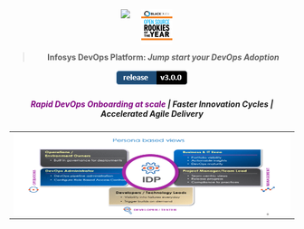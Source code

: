 <div align="center"><img src="/UI/src/assets/img/hygieia_b.png" width="250" align="top" /><a href="https://www.blackducksoftware.com/about/news-events/releases/2015-open-source-rookies-year"><img src="https://github.com/Hygieia/Hygieia/blob/gh-pages/media/images/Rookies_Award_Badge.png" width="55" align="top" hspace="20" /></a></div>
<div align="center">
<blockquote>
<p><strong>Infosys DevOps Platform: <em>Jump start your DevOps Adoption </em></strong></p>
</blockquote>
</div>
<div align="center"><!--IDP Release --> <img src="/Images Folder/release.PNG" alt="Release" /></div>
<div align="center">
<h5><span style="color: #800080;">Rapid DevOps Onboarding at scale</span> | Faster Innovation Cycles | Accelerated Agile Delivery</h5>
</div>
<table style="margin-left: auto; margin-right: auto;"><colgroup> <col width="100%" /> </colgroup>
<tbody>
<tr>
<td><img src="/Images Folder/idp2.gif" alt="IDP" width="940" height="145" /></td>
</tr>
</tbody>
</table>
